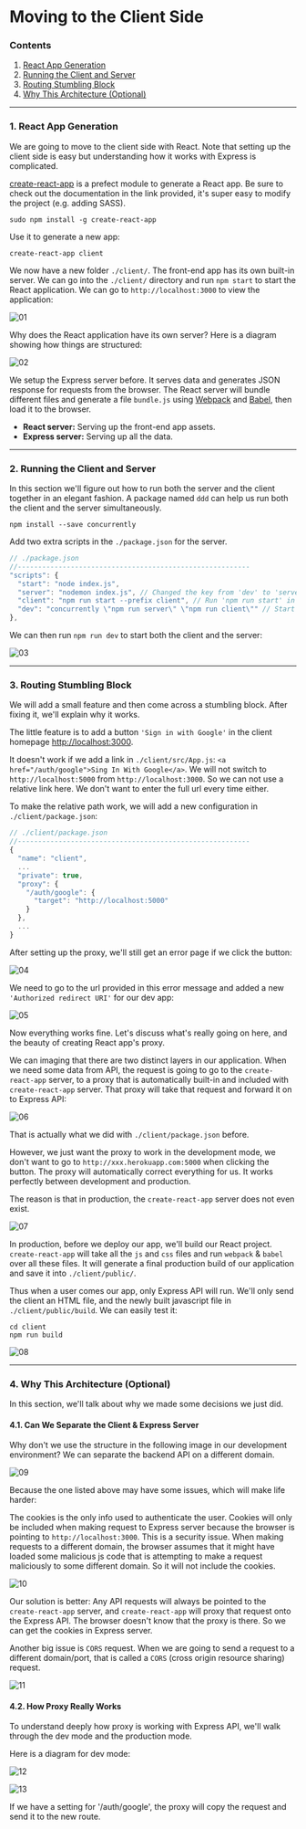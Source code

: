 # Moving to the Client Side

### Contents

1. [React App Generation](#user-content-1-react-app-generation)
2. [Running the Client and Server](#user-content-2-running-the-client-and-server)
3. [Routing Stumbling Block](#user-content-3-routing-stumbling-block)
4. [Why This Architecture (Optional)](#user-content-4-why-this-architecture-optional)


---

### 1. React App Generation

We are going to move to the client side with React. Note that setting up the client side is easy but understanding how it works with Express is complicated.

[create-react-app](https://github.com/facebookincubator/create-react-app) is a prefect module to generate a React app. Be sure to check out the documentation in the link provided, it's super easy to modify the project (e.g. adding SASS).

```
sudo npm install -g create-react-app
```

Use it to generate a new app:
```
create-react-app client
```

We now have a new folder `./client/`. The front-end app has its own built-in server. We can go into the `./client/` directory and run `npm start` to start the React application. We can go to `http://localhost:3000` to view the application:

![01](./images/05/05-01.png "01")

Why does the React application have its own server? Here is a diagram showing how things are structured:

![02](./images/05/05-02.png "02")

We setup the Express server before. It serves data and generates JSON response for requests from the browser. The React server will bundle different files and generate a file `bundle.js` using [Webpack](https://webpack.js.org/) and [Babel](https://babeljs.io/), then load it to the browser.

* **React server:** Serving up the front-end app assets.
* **Express server:** Serving up all the data.

---

### 2. Running the Client and Server

In this section we'll figure out how to run both the server and the client together in an elegant fashion. A package named `ddd` can help us run both the client and the server simultaneously.
```
npm install --save concurrently
```

Add two extra scripts in the `./package.json` for the server.
```javascript
// ./package.json
//---------------------------------------------------------
"scripts": {
  "start": "node index.js",
  "server": "nodemon index.js", // Changed the key from 'dev' to 'server'
  "client": "npm run start --prefix client", // Run 'npm run start' in the 'client' directory
  "dev": "concurrently \"npm run server\" \"npm run client\"" // Start both the server and the client
},
```

We can then run `npm run dev` to start both the client and the server:

![03](./images/05/05-03.png "03")

---

### 3. Routing Stumbling Block

We will add a small feature and then come across a stumbling block. After fixing it, we'll explain why it works.

The little feature is to add a button `'Sign in with Google'` in the client homepage [http://localhost:3000](http://localhost:3000).

It doesn't work if we add a link in `./client/src/App.js`: `<a href="/auth/google">Sing In With Google</a>`. We will not switch to `http://localhost:5000` from `http://localhost:3000`. So we can not use a relative link here. We don't want to enter the full url every time either.

To make the relative path work, we will add a new configuration in `./client/package.json`:

```javascript
// ./client/package.json
//---------------------------------------------------------
{
  "name": "client",
  ...
  "private": true,
  "proxy": {
    "/auth/google": {
      "target": "http://localhost:5000"
    }
  },
  ...
}
```
After setting up the proxy, we'll still get an error page if we click the button:

![04](./images/05/05-04.png "04")

We need to go to the url provided in this error message and added a new `'Authorized redirect URI'` for our dev app:

![05](./images/05/05-05.png "05")

Now everything works fine. Let's discuss what's really going on here, and the beauty of creating React app's proxy.

We can imaging that there are two distinct layers in our application. When we need some data from API, the request is going to go to the `create-react-app` server, to a proxy that is automatically built-in and included with `create-react-app` server. That proxy will take that request and forward it on to Express API:

![06](./images/05/05-06.png "06")

That is actually what we did with `./client/package.json` before.

However, we just want the proxy to work in the development mode, we don't want to go to `http://xxx.herokuapp.com:5000` when clicking the button. The proxy will automatically correct everything for us. It works perfectly between development and production.

The reason is that in production, the `create-react-app` server does not even exist.

![07](./images/05/05-07.png "07")

In production, before we deploy our app, we'll build our React project. `create-react-app` will take all the `js` and `css` files and run `webpack` & `babel` over all these files. It will generate a final production build of our application and save it into `./client/public/`.

Thus when a user comes our app, only Express API will run. We'll only send the client an HTML file, and the newly built javascript file in `./client/public/build`. We can easily test it:

```
cd client
npm run build
```

![08](./images/05/05-08.png "08")

---

### 4. Why This Architecture (Optional)

In this section, we'll talk about why we made some decisions we just did.

#### 4.1. Can We Separate the Client & Express Server

Why don't we use the structure in the following image in our development environment? We can separate the backend API on a different domain.

![09](./images/05/05-09.png "09")

Because the one listed above may have some issues, which will make life harder:

The cookies is the only info used to authenticate the user. Cookies will only be included when making request to Express server because the browser is pointing to `http://localhost:3000`. This is a security issue. When making requests to a different domain, the browser assumes that it might have loaded some malicious js code that is attempting to make a request maliciously to some different domain. So it will not include the cookies.

![10](./images/05/05-10.png "10")

Our solution is better: Any API requests will always be pointed to the `create-react-app` server, and `create-react-app` will proxy that request onto the Express API. The browser doesn't know that the proxy is there. So we can get the cookies in Express server.

Another big issue is `CORS` request. When we are going to send a request to a different domain/port, that is called a `CORS` (cross origin resource sharing) request.

![11](./images/05/05-11.png "11")

#### 4.2. How Proxy Really Works

To understand deeply how proxy is working with Express API, we'll walk through the dev mode and the production mode.

Here is a diagram for dev mode:

![12](./images/05/05-12.png "12")

![13](./images/05/05-13.png "13")

If we have a setting for '/auth/google', the proxy will copy the request and send it to the new route.
